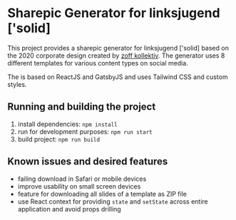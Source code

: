 # Sharepic Generator for linksjugend ['solid]

This project provides a sharepic generator for linksjugend ['solid] based on the 2020 corporate design created by [zoff kollektiv](https://zoff-kollektiv.net/). The generator uses 8 different templates for various content types on social media.

The is based on ReactJS and GatsbyJS and uses Tailwind CSS and custom styles.

## Running and building the project
1. install dependencies: `npm install`
2. run for development purposes: `npm run start`
3. build project: `npm run build`

## Known issues and desired features
- failing download in Safari or mobile devices
- improve usability on small screen devices
- feature for downloading all slides of a template as ZIP file
- use React context for providing `state` and `setState` across entire application and avoid props drilling


